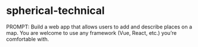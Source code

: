 # spherical-technical
PROMPT: Build a web app that allows users to add and describe places on a map. You are welcome to use any framework (Vue, React, etc.) you’re comfortable with. 
